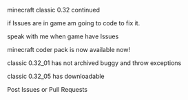 minecraft classic 0.32 continued

if Issues are in game am going to code to fix it.

speak with me when game have Issues

minecraft coder pack is now available now!

classic 0.32_01 has not archived buggy and throw exceptions

classic 0.32_05 has downloadable

Post Issues or Pull Requests

